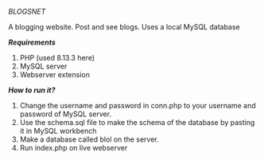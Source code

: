 *BLOGSNET*  



      
A blogging website. Post and see blogs. Uses a local MySQL database    



      
***Requirements***
1. PHP (used 8.13.3 here)
2. MySQL server
3. Webserver extension


       
***How to run it?***
1. Change the username and password in conn.php to your username and password of MySQL server.
2. Use the schema.sql file to make the schema of the database by pasting it in MySQL workbench
3. Make a database called blol on the server.
4. Run index.php on live webserver
